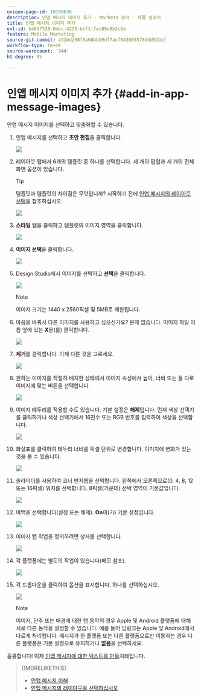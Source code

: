 ```yaml
---
unique-page-id: 10100636
description: 인앱 메시지 이미지 추가 - Marketo 문서 - 제품 설명서
title: 인앱 메시지 이미지 추가
exl-id: b4617338-04bc-4235-bff1-7ec89a9b2c6a
feature: Mobile Marketing
source-git-commit: 431bd258f9a68bbb9df7acf043085578d3d91b1f
workflow-type: tm+mt
source-wordcount: '344'
ht-degree: 0%

---
```


# 인앱 메시지 이미지 추가 {#add-in-app-message-images}

인앱 메시지 이미지를 선택하고 맞춤화할 수 있습니다.

1. 인앱 메시지를 선택하고 **초안 편집**&#x200B;을 클릭합니다.

   ![](assets/image2016-5-4-10-3a20-3a14.png)

1. 레이아웃 탭에서 6개의 템플릿 중 하나를 선택합니다. 세 개의 팝업과 세 개의 전체 화면 옵션이 있습니다.

   >[!TIP]
   >
   >템플릿과 템플릿의 차이점은 무엇입니까? 시작하기 전에 [인앱 메시지의 레이아웃 선택](/help/marketo/product-docs/mobile-marketing/in-app-messages/creating-in-app-messages/choose-a-layout-for-your-in-app-message.md)을 참조하십시오.

   ![](assets/image2016-5-4-10-3a21-3a33.png)

1. **스타일** 탭을 클릭하고 템플릿의 이미지 영역을 클릭합니다.

   ![](assets/image2016-5-3-16-3a53-3a23.png)

1. **이미지 선택**&#x200B;을 클릭합니다.

   ![](assets/image2016-5-6-8-3a53-3a55.png)

1. Design Studio에서 이미지를 선택하고 **선택**&#x200B;을 클릭합니다.

   ![](assets/image2016-5-6-8-3a58-3a40.png)

   >[!NOTE]
   >
   >이미지 크기는 1440 x 2560픽셀 및 5MB로 제한됩니다.

1. 마음을 바꿔서 다른 이미지를 사용하고 싶으신가요? 문제 없습니다. 이미지 파일 이름 옆에 있는 **X**&#x200B;을(를) 클릭합니다.

   ![](assets/image2016-5-6-9-3a0-3a16.png)

1. **제거**&#x200B;를 클릭합니다. 이제 다른 것을 고르세요.

   ![](assets/image2016-5-6-9-3a1-3a3.png)

1. 원하는 이미지를 적절히 배치한 상태에서 이미지 속성에서 높이, 너비 또는 둘 다로 이미지에 맞는 버튼을 선택합니다.

   ![](assets/image2016-5-6-9-3a4-3a47.png)

1. 이미지 테두리를 적용할 수도 있습니다. 기본 설정은 **해제**&#x200B;입니다. 먼저 색상 선택기를 클릭하거나 색상 선택기에서 16진수 또는 RGB 번호를 입력하여 색상을 선택합니다.

   ![](assets/image2016-5-6-9-3a9-3a0.png)

1. 화살표를 클릭하여 테두리 너비를 픽셀 단위로 변경합니다. 이미지에 변화가 있는 것을 볼 수 있습니다.

   ![](assets/image2016-5-6-9-3a35-3a43.png)

1. 슬라이더를 사용하여 코너 반지름을 선택합니다. 왼쪽에서 오른쪽으로(0, 4, 8, 12 또는 16픽셀) 위치를 선택합니다. 8픽셀(가운데) 선택 영역이 기본값입니다.

   ![](assets/image2016-5-6-9-3a39-3a28.png)

1. 여백을 선택합니다(설정 또는 해제). **On**&#x200B;이(가) 기본 설정입니다.

   ![](assets/image2016-5-6-9-3a42-3a15.png)

1. 이미지 탭 작업을 정의하려면 상자를 선택합니다.

   ![](assets/image2016-5-6-9-3a48-3a58.png)

1. 각 플랫폼에는 별도의 작업이 있습니다(메모 참조).

   ![](assets/image2016-5-6-9-3a50-3a15.png)

1. 각 드롭다운을 클릭하여 옵션을 표시합니다. 하나를 선택하십시오.

   ![](assets/image2016-5-6-9-3a52-3a41.png)

   >[!NOTE]
   >
   >이미지, 단추 또는 배경에 대한 탭 동작의 경우 Apple 및 Android 플랫폼에 대해 서로 다른 동작을 설정할 수 있습니다. 예를 들어 딥링크는 Apple 및 Android에서 다르게 처리됩니다. 메시지가 한 플랫폼 또는 다른 플랫폼으로만 이동하는 경우 다른 플랫폼은 기본 설정으로 유지하거나 **없음**&#x200B;을 선택하세요.

훌륭합니다! 이제 [인앱 메시지에 대한 텍스트를 만들](/help/marketo/product-docs/mobile-marketing/in-app-messages/creating-in-app-messages/create-in-app-message-text.md)차례입니다.

>[!MORELIKETHIS]
>
>* [인앱 메시지 이해](/help/marketo/product-docs/mobile-marketing/in-app-messages/understanding-in-app-messages.md)
>* [인앱 메시지의 레이아웃을 선택하십시오](/help/marketo/product-docs/mobile-marketing/in-app-messages/creating-in-app-messages/choose-a-layout-for-your-in-app-message.md)
